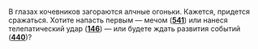 В глазах кочевников загораются алчные огоньки. Кажется, придется сражаться. Хотите напасть первым — мечом ([**541**](#n_541)) или нанеся телепатический удар ([**146**](#n_146)) — или будете ждать развития событий ([**440**](#n_440))?

